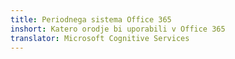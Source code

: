 ```yaml
---
title: Periodnega sistema Office 365
inshort: Katero orodje bi uporabili v Office 365
translator: Microsoft Cognitive Services
---
```





